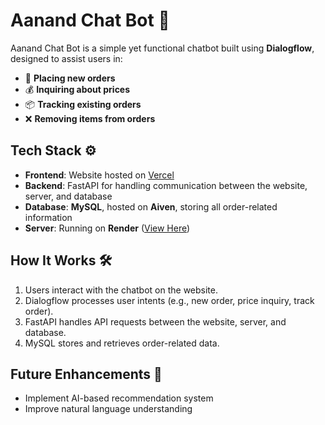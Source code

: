 # Aanand Chat Bot 🤖  

Aanand Chat Bot is a simple yet functional chatbot built using **Dialogflow**, designed to assist users in:  
- 🛒 **Placing new orders**  
- 💰 **Inquiring about prices**  
- 📦 **Tracking existing orders**  
- ❌ **Removing items from orders**  

## Tech Stack ⚙️  
- **Frontend**: Website hosted on [Vercel](https://natural-language-processing-iota.vercel.app)  
- **Backend**: FastAPI for handling communication between the website, server, and database  
- **Database**: **MySQL**, hosted on **Aiven**, storing all order-related information  
- **Server**: Running on **Render** ([View Here](https://dashboard.render.com/web/srv-cu32p323esus73db0rrg))  

## How It Works 🛠️  
1. Users interact with the chatbot on the website.  
2. Dialogflow processes user intents (e.g., new order, price inquiry, track order).  
3. FastAPI handles API requests between the website, server, and database.  
4. MySQL stores and retrieves order-related data.  

## Future Enhancements 🚀  
- Implement AI-based recommendation system  
- Improve natural language understanding  
